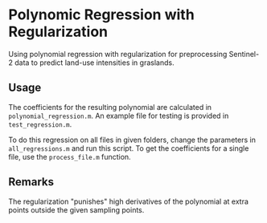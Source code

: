 # Polynomic Regression with Regularization
Using polynomial regression with regularization for preprocessing Sentinel-2 data to predict land-use intensities in graslands.

## Usage
The coefficients for the resulting polynomial are calculated in `polynomial_regression.m`.
An example file for testing is provided in `test_regression.m`.

To do this regression on all files in given folders, change the parameters in `all_regressions.m` and run this script.
To get the coefficients for a single file, use the `process_file.m` function.

## Remarks
The regularization "punishes" high derivatives of the polynomial at extra points outside the given sampling points.
